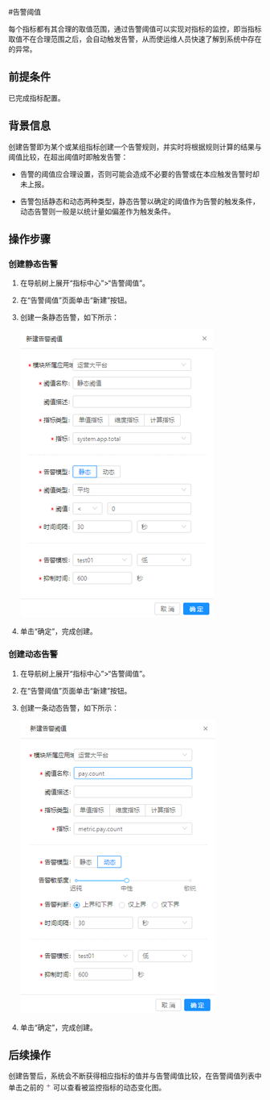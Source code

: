 #告警阈值

每个指标都有其合理的取值范围，通过告警阈值可以实现对指标的监控，即当指标取值不在合理范围之后，会自动触发告警，从而使运维人员快速了解到系统中存在的异常。


## 前提条件 

已完成指标配置。

## 背景信息

创建告警即为某个或某组指标创建一个告警规则，并实时将根据规则计算的结果与阈值比较，在超出阈值时即触发告警：

* 告警的阈值应合理设置，否则可能会造成不必要的告警或在本应触发告警时却未上报。

* 告警包括静态和动态两种类型，静态告警以确定的阈值作为告警的触发条件，动态告警则一般是以统计量如偏差作为触发条件。

## 操作步骤

### 创建静态告警

1. 在导航树上展开“指标中心”>“告警阈值”。

2. 在“告警阈值”页面单击“新建”按钮。

3. 创建一条静态告警，如下所示：

   ![](../fig/5_04.png)

4. 单击“确定”，完成创建。

### 创建动态告警

1. 在导航树上展开“指标中心”>“告警阈值”。

2. 在“告警阈值”页面单击“新建”按钮。

3. 创建一条动态告警，如下所示：

   ![](../fig/5_05.png)

4. 单击“确定”，完成创建。


## 后续操作

创建告警后，系统会不断获得相应指标的值并与告警阈值比较，在告警阈值列表中单击之前的![](../fig/unfold.png)可以查看被监控指标的动态变化图。





